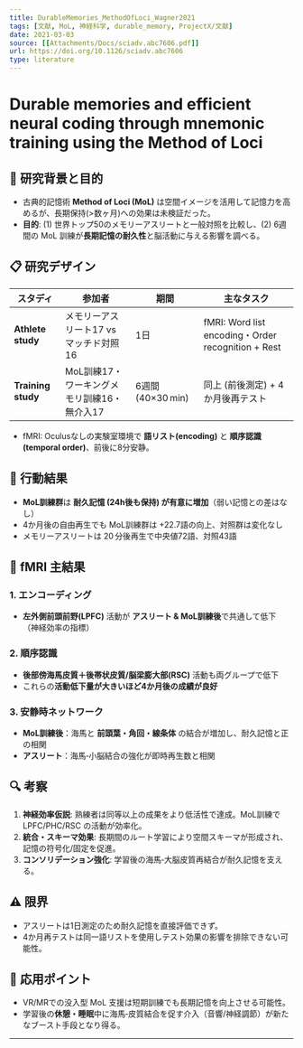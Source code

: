```yaml
---
title: DurableMemories_MethodOfLoci_Wagner2021
tags: [文献, MoL, 神経科学, durable_memory, ProjectX/文献]
date: 2021-03-03
source: [[Attachments/Docs/sciadv.abc7606.pdf]]
url: https://doi.org/10.1126/sciadv.abc7606
type: literature
---
```


# Durable memories and efficient neural coding through mnemonic training using the Method of Loci

## 🧠 研究背景と目的
- 古典的記憶術 **Method of Loci (MoL)** は空間イメージを活用して記憶力を高めるが、長期保持(>数ヶ月)への効果は未検証だった。
- **目的**: (1) 世界トップ50のメモリーアスリートと一般対照を比較し、(2) 6週間の MoL 訓練が**長期記憶の耐久性**と脳活動に与える影響を調べる。

## 📋 研究デザイン
| スタディ               | 参加者                        | 期間              | 主なタスク                                              |
| ------------------ | -------------------------- | --------------- | -------------------------------------------------- |
| **Athlete study**  | メモリーアスリート17 vs マッチド対照16    | 1日              | fMRI: Word list encoding・Order recognition + Rest  |
| **Training study** | MoL訓練17・ワーキングメモリ訓練16・無介入17 | 6週間 (40×30 min) | 同上 (前後測定) + 4か月後再テスト                               |

- fMRI: Oculusなしの実験室環境で **語リスト(encoding)** と **順序認識(temporal order)**、前後に8分安静。  

## 🧪 行動結果
- **MoL訓練群**は **耐久記憶 (24h後も保持) が有意に増加**（弱い記憶との差はなし）
- 4か月後の自由再生でも MoL訓練群は +22.7語の向上、対照群は変化なし 
- メモリーアスリートは 20 分後再生で中央値72語、対照43語 

## 🧠 fMRI 主結果
### 1. エンコーディング
- **左外側前頭前野(LPFC)** 活動が **アスリート & MoL訓練後**で共通して低下 （神経効率の指標）

### 2. 順序認識
- **後部傍海馬皮質＋後帯状皮質/脳梁膨大部(RSC)** 活動も両グループで低下 
- これらの**活動低下量が大きいほど4か月後の成績が良好** 

### 3. 安静時ネットワーク
- **MoL訓練後**：海馬と **前頭葉・角回・線条体** の結合が増加し、耐久記憶と正の相関 
- **アスリート**：海馬‐小脳結合の強化が即時再生数と相関 

## 🔍 考察
1. **神経効率仮説**: 熟練者は同等以上の成果をより低活性で達成。MoL訓練で LPFC/PHC/RSC の活動が効率化。
2. **統合・スキーマ効果**: 長期間のルート学習により空間スキーマが形成され、記憶の符号化/固定を促進。
3. **コンソリデーション強化**: 学習後の海馬‐大脳皮質再結合が耐久記憶を支える。  

## ⚠ 限界
- アスリートは1日測定のため耐久記憶を直接評価できず。  
- 4か月再テストは同一語リストを使用しテスト効果の影響を排除できない可能性。

## 🚀 応用ポイント
- VR/MRでの没入型 MoL 支援は短期訓練でも長期記憶を向上させる可能性。  
- 学習後の**休憩・睡眠**中に海馬‐皮質結合を促す介入（音響/神経調節）が新たなブースト手段となり得る。  

---
